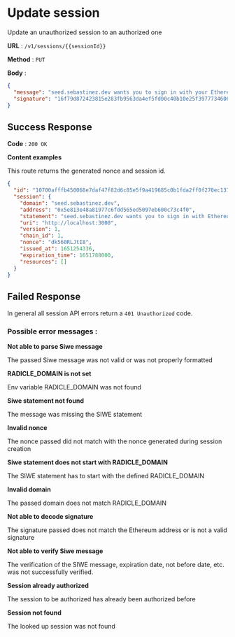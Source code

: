 # Update session

Update an unauthorized session to an authorized one

**URL** : `/v1/sessions/{{sessionId}}`

**Method** : `PUT`

**Body** :
```json
{
  "message": "seed.sebastinez.dev wants you to sign in with your Ethereum account:\n0x5E813e48a81977c6Fdd565ed5097eb600C73C4f0\n\nseed.sebastinez.dev wants you to sign in with Ethereum\n\nURI: http://localhost:3000\nVersion: 1\nChain ID: 1\nNonce: dk560RLJtI8\nIssued At: 2022-04-29T17:45:36.752Z\nExpiration Time: 2022-05-05T22:00:00.000Z",
  "signature": "16f79d872423815e283fb9563da4ef5fd00c40b10e25f3977734606d3fc989502c9680b6b667fc4fc153d522efbd880d21a9165964234650b2939aef47707f501b"
}
```

## Success Response

**Code** : `200 OK`

**Content examples**

This route returns the generated nonce and session id.

```json
{
  "id": "10700afffb450068e7daf47f82d6c85e5f9a419685c0b1fda2ff0f270ec13742",
  "session": {
    "domain": "seed.sebastinez.dev",
    "address": "0x5e813e48a81977c6fdd565ed5097eb600c73c4f0",
    "statement": "seed.sebastinez.dev wants you to sign in with Ethereum",
    "uri": "http://localhost:3000",
    "version": 1,
    "chain_id": 1,
    "nonce": "dk560RLJtI8",
    "issued_at": 1651254336,
    "expiration_time": 1651788000,
    "resources": []
  }
}
```

## Failed Response

In general all session API errors return a `401 Unauthorized` code.

### Possible error messages :

**Not able to parse Siwe message**

The passed Siwe message was not valid or was not properly formatted

**RADICLE_DOMAIN is not set**

Env variable RADICLE_DOMAIN was not found

**Siwe statement not found**

The message was missing the SIWE statement

**Invalid nonce**

The nonce passed did not match with the nonce generated during session creation

**Siwe statement does not start with RADICLE_DOMAIN**

The SIWE statement has to start with the defined RADICLE_DOMAIN

**Invalid domain**

The passed domain does not match RADICLE_DOMAIN

**Not able to decode signature**

The signature passed does not match the Ethereum address or is not a valid signature

**Not able to verify Siwe message**

The verification of the SIWE message, expiration date, not before date, etc. was not successfully verified.

**Session already authorized**

The session to be authorized has already been authorized before

**Session not found**

The looked up session was not found

